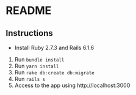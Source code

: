 # README
## Instructions

- Install Ruby 2.7.3 and Rails 6.1.6

1. Run `bundle install`
2. Run `yarn install`
3. Run `rake db:create db:migrate`
4. Run `rails s`
5. Access to the app using http://localhost:3000
